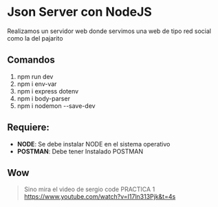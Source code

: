 # Json Server con NodeJS
Realizamos un servidor web donde servimos una web de tipo red social como la del pajarito

## Comandos
1. npm run dev
2. npm i env-var
3. npm i express dotenv
4. npm i body-parser
5. npm i nodemon --save-dev

## Requiere:
-   **NODE**: Se debe instalar NODE en el sistema operativo
-   **POSTMAN**: Debe tener Instalado POSTMAN


## Wow

> Sino mira el video de sergio code PRACTICA 1 https://www.youtube.com/watch?v=I17ln313Pjk&t=4s


